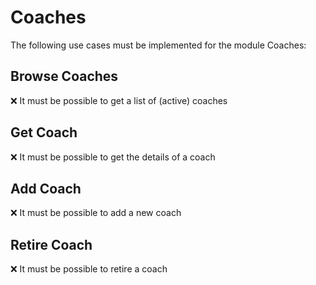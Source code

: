 Coaches
=======

The following use cases must be implemented for the module Coaches:

Browse Coaches
--------------
:x: It must be possible to get a list of (active) coaches

Get Coach
---------
:x: It must be possible to get the details of a coach

Add Coach
---------
:x: It must be possible to add a new coach

Retire Coach
------------
:x: It must be possible to retire a coach

